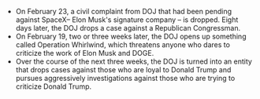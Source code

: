- On February 23, a civil complaint from DOJ that had been pending against SpaceX– Elon Musk's signature company – is dropped. Eight days later, the DOJ drops a case against a Republican Congressman. 
- On February 19, two or three weeks later, the DOJ opens up something called Operation Whirlwind, which threatens anyone who dares to criticize the work of Elon Musk and DOGE. 
- Over the course of the next three weeks, the DOJ is turned into an entity that drops cases against those who are loyal to Donald Trump and pursues aggressively investigations against those who are trying to criticize Donald Trump. 